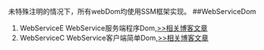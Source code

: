 未特殊注明的情况下，所有webDom均使用SSM框架实现。
##WebServiceDom
1. WebServiceE 
	WebService服务端程序Dom,[>>相关博客文章](http://windcoder.com/webservicerumenchushiyong/)
2. WebServiceC
	WebService客户端简单Dom,[>>相关博客文章](http://windcoder.com/webservicerumenchushiyongerdiaoyongwebservicefuwu/)

